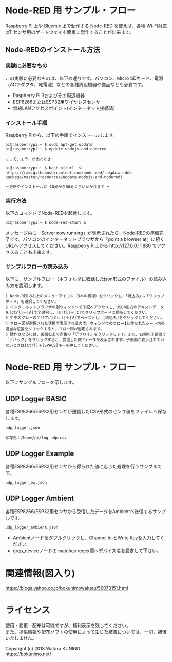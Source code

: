 # Node-RED 用 サンプル・フロー

Raspberry Pi 上や Bluemix 上で動作する Node-RED を使えば、各種 Wi-Fi対応 IoT センサ用のゲートウェイを簡単に製作することが出来ます。  

## Node-REDのインストール方法

### 実験に必要なもの

この実験に必要なものは、以下の通りです。パソコン、Micro SDカード、電源（ACアダプタ、乾電池）などの各種周辺機器や備品なども必要です。

* Raspberry Pi 3およびその周辺機器
* ESP8266またはESP32用ワイヤレスセンサ
* 無線LANアクセスポイント(インターネット接続済)

### インストール手順

Raspberry Piから、以下の手順でインストールします。

	pi@raspberrypi:~ $ sudo apt-get update
	pi@raspberrypi:~ $ update-nodejs-and-nodered
	
	ここで、エラーが出たとき：
	
	pi@raspberrypi:~ $ bash <(curl -sL https://raw.githubusercontent.com/node-red/raspbian-deb-package/master/resources/update-nodejs-and-nodered)
	
	～更新やインストールに 10分から60分くらいかかります ～

### 実行方法

以下のコマンドでNode-REDを起動します。

	pi@raspberrypi:~ $ node-red-start &

メッセージ内に「Server now running」が表示されたら、Node-REDの準備完了です。パソコンのインターネットブラウザから「point a browser at」に続くURLへアクセスしてください。Raspberry Pi上から <http://127.0.0.1:1880> でアクセスることも出来ます。

### サンプルフローの読み込み

以下に、サンプルフロー（本フォルダに収録したjson形式のファイル）の読み込み方を説明します。

	1 Node-REDの右上のメニューアイコン（3本の横線）をクリックし、「読込み」→「クリップボード」を選択してください。  
	2 インターネットブラウザの別ウィンドウで下記へアクセスし、JSON形式のテキストデータを[Ctrl]＋[A]で全選択し、[Crtl]＋[C]でクリップボードに保持してください。  
	3 中央のグレーのエリアに[Ctrl]＋[V]でペーストし、[読込み]をクリックしてください。  
	4 フロー図が選択された状態で表示されるので、ウィンドウのフロー1と書かれたシート内の適当な位置をクリックすると、フロー図が固定されます。  
	5 動作させるには、画面右上の赤色の「デプロイ」をクリックします。また、右側の子画面で「デバッグ」をクリックすると、受信したUDPデータが表示されます。子画面が表示されていないときは[Ctrl]＋[SPACE]キーを押してください。  


# Node-RED 用 サンプル・フロー

以下にサンプルフローを示します。

## UDP Logger BASIC

各種ESP8266/ESP32用センサが送信したCSV形式のセンサ値をファイルへ保存します。  

	udp_logger.json
	
	保存先：/home/pi/log_udp.csv

## UDP Logger Example

各種ESP8266/ESP32用センサから得られた値に応じた処理を行うサンプルです。

	udp_logger_ex.json

## UDP Logger Ambient

各種ESP8266/ESP32用センサから受信したデータをAmbientへ送信するサンプルです。

	udp_logger_ambient.json

* Ambientノードをダブルクリックし、Channel Id とWrite Keyを入力してください。
* grep_deviceノードの matches regex欄へデバイス名を設定して下さい。

# 関連情報(図入り)

<https://blogs.yahoo.co.jp/bokunimowakaru/56073151.html>

# ライセンス

使用・変更・配布は可能ですが、権利表示を残してください。  
また、提供情報や配布ソフトの使用によって生じた被害については、一切、補償いたしません。  

Copyright (c) 2018 Wataru KUNINO  
<https://bokunimo.net/>
